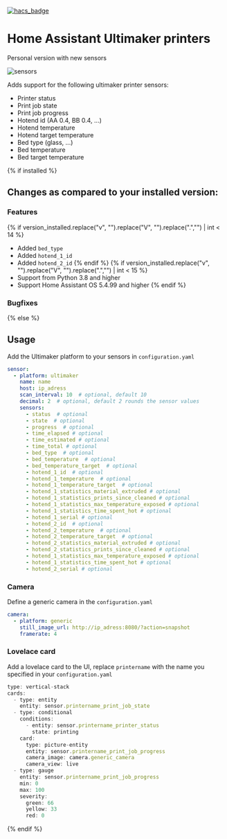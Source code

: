 [![hacs_badge](https://img.shields.io/badge/HACS-Default-orange.svg?style=for-the-badge)](https://github.com/custom-components/hacs)
# Home Assistant Ultimaker printers

Personal version with new sensors

![sensors](https://github.com/jellespijker/home-assistant-ultimaker/raw/main/resources/home-assistant-um.png)

Adds support for the following ultimaker printer sensors:

- Printer status
- Print job state
- Print job progress
- Hotend id (AA 0.4, BB 0.4, ...)
- Hotend temperature
- Hotend target temperature
- Bed type (glass, ...)
- Bed temperature
- Bed target temperature

{% if installed %}
## Changes as compared to your installed version:

### Features

{% if version_installed.replace("v", "").replace("V", "").replace(".","") | int < 14  %}
- Added `bed_type`
- Added `hotend_1_id`
- Added `hotend_2_id`
{% endif %}
{% if version_installed.replace("v", "").replace("V", "").replace(".","") | int < 15  %}
- Support from Python 3.8 and higher
- Support Home Assistant OS 5.4.99 and higher
{% endif %}

### Bugfixes

{% else %}

## Usage

Add the Ultimaker platform to your sensors in `configuration.yaml`

```yaml
sensor:
  - platform: ultimaker
    name: name
    host: ip_adress
    scan_interval: 10  # optional, default 10
    decimal: 2  # optional, default 2 rounds the sensor values
    sensors:
      - status  # optional
      - state  # optional
      - progress  # optional
      - time_elapsed # optional
      - time_estimated # optional
      - time_total # optional
      - bed_type  # optional
      - bed_temperature  # optional
      - bed_temperature_target  # optional
      - hotend_1_id  # optional
      - hotend_1_temperature  # optional
      - hotend_1_temperature_target  # optional
      - hotend_1_statistics_material_extruded # optional
      - hotend_1_statistics_prints_since_cleaned # optional
      - hotend_1_statistics_max_temperature_exposed # optional
      - hotend_1_statistics_time_spent_hot # optional
      - hotend_1_serial # optional
      - hotend_2_id  # optional
      - hotend_2_temperature  # optional
      - hotend_2_temperature_target  # optional
      - hotend_2_statistics_material_extruded # optional
      - hotend_2_statistics_prints_since_cleaned # optional
      - hotend_1_statistics_max_temperature_exposed # optional
      - hotend_1_statistics_time_spent_hot # optional
      - hotend_2_serial # optional
```

### Camera
Define a generic camera in the `configuration.yaml`

```yaml
camera:
  - platform: generic
    still_image_url: http://ip_adress:8080/?action=snapshot
    framerate: 4
```

### Lovelace card

Add a lovelace card to the UI, replace `printername` with the name you specified in your `configuration.yaml`

```typescript
type: vertical-stack
cards:
  - type: entity
    entity: sensor.printername_print_job_state
  - type: conditional
    conditions:
      - entity: sensor.printername_printer_status
        state: printing
    card:
      type: picture-entity
      entity: sensor.printername_print_job_progress
      camera_image: camera.generic_camera
      camera_view: live
  - type: gauge
    entity: sensor.printername_print_job_progress
    min: 0
    max: 100
    severity:
      green: 66
      yellow: 33
      red: 0
```

{% endif %}
